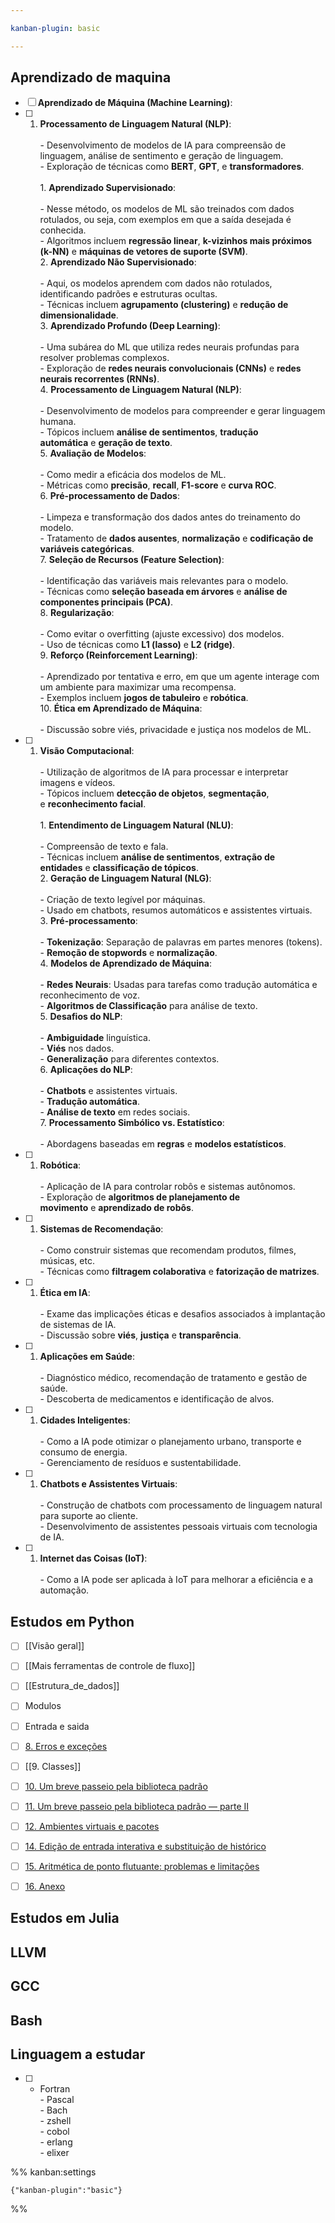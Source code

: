 ```yaml
---

kanban-plugin: basic

---
```


## Aprendizado de maquina

- [ ] **Aprendizado de Máquina (Machine Learning)**:
- [ ] 1. **Processamento de Linguagem Natural (NLP)**:<br>    <br>    - Desenvolvimento de modelos de IA para compreensão de linguagem, análise de sentimento e geração de linguagem.<br>    - Exploração de técnicas como **BERT**, **GPT**, e **transformadores**.<br><br>1. **Aprendizado Supervisionado**:<br>    <br>    - Nesse método, os modelos de ML são treinados com dados rotulados, ou seja, com exemplos em que a saída desejada é conhecida.<br>    - Algoritmos incluem **regressão linear**, **k-vizinhos mais próximos (k-NN)** e **máquinas de vetores de suporte (SVM)**.<br>2. **Aprendizado Não Supervisionado**:<br>    <br>    - Aqui, os modelos aprendem com dados não rotulados, identificando padrões e estruturas ocultas.<br>    - Técnicas incluem **agrupamento (clustering)** e **redução de dimensionalidade**.<br>3. **Aprendizado Profundo (Deep Learning)**:<br>    <br>    - Uma subárea do ML que utiliza redes neurais profundas para resolver problemas complexos.<br>    - Exploração de **redes neurais convolucionais (CNNs)** e **redes neurais recorrentes (RNNs)**.<br>4. **Processamento de Linguagem Natural (NLP)**:<br>    <br>    - Desenvolvimento de modelos para compreender e gerar linguagem humana.<br>    - Tópicos incluem **análise de sentimentos**, **tradução automática** e **geração de texto**.<br>5. **Avaliação de Modelos**:<br>    <br>    - Como medir a eficácia dos modelos de ML.<br>    - Métricas como **precisão**, **recall**, **F1-score** e **curva ROC**.<br>6. **Pré-processamento de Dados**:<br>    <br>    - Limpeza e transformação dos dados antes do treinamento do modelo.<br>    - Tratamento de **dados ausentes**, **normalização** e **codificação de variáveis categóricas**.<br>7. **Seleção de Recursos (Feature Selection)**:<br>    <br>    - Identificação das variáveis mais relevantes para o modelo.<br>    - Técnicas como **seleção baseada em árvores** e **análise de componentes principais (PCA)**.<br>8. **Regularização**:<br>    <br>    - Como evitar o overfitting (ajuste excessivo) dos modelos.<br>    - Uso de técnicas como **L1 (lasso)** e **L2 (ridge)**.<br>9. **Reforço (Reinforcement Learning)**:<br>    <br>    - Aprendizado por tentativa e erro, em que um agente interage com um ambiente para maximizar uma recompensa.<br>    - Exemplos incluem **jogos de tabuleiro** e **robótica**.<br>10. **Ética em Aprendizado de Máquina**:<br>    <br>    - Discussão sobre viés, privacidade e justiça nos modelos de ML.
- [ ] 1. **Visão Computacional**:<br>    <br>    - Utilização de algoritmos de IA para processar e interpretar imagens e vídeos.<br>    - Tópicos incluem **detecção de objetos**, **segmentação**, e **reconhecimento facial**.<br><br>1. **Entendimento de Linguagem Natural (NLU)**:<br>    <br>    - Compreensão de texto e fala.<br>    - Técnicas incluem **análise de sentimentos**, **extração de entidades** e **classificação de tópicos**.<br>2. **Geração de Linguagem Natural (NLG)**:<br>    <br>    - Criação de texto legível por máquinas.<br>    - Usado em chatbots, resumos automáticos e assistentes virtuais.<br>3. **Pré-processamento**:<br>    <br>    - **Tokenização**: Separação de palavras em partes menores (tokens).<br>    - **Remoção de stopwords** e **normalização**.<br>4. **Modelos de Aprendizado de Máquina**:<br>    <br>    - **Redes Neurais**: Usadas para tarefas como tradução automática e reconhecimento de voz.<br>    - **Algoritmos de Classificação** para análise de texto.<br>5. **Desafios do NLP**:<br>    <br>    - **Ambiguidade** linguística.<br>    - **Viés** nos dados.<br>    - **Generalização** para diferentes contextos.<br>6. **Aplicações do NLP**:<br>    <br>    - **Chatbots** e assistentes virtuais.<br>    - **Tradução automática**.<br>    - **Análise de texto** em redes sociais.<br>7. **Processamento Simbólico vs. Estatístico**:<br>    <br>    - Abordagens baseadas em **regras** e **modelos estatísticos**.
- [ ] 1. **Robótica**:<br>    <br>    - Aplicação de IA para controlar robôs e sistemas autônomos.<br>    - Exploração de **algoritmos de planejamento de movimento** e **aprendizado de robôs**.
- [ ] 1. **Sistemas de Recomendação**:<br>    <br>    - Como construir sistemas que recomendam produtos, filmes, músicas, etc.<br>    - Técnicas como **filtragem colaborativa** e **fatorização de matrizes**.
- [ ] 1. **Ética em IA**:<br>    <br>    - Exame das implicações éticas e desafios associados à implantação de sistemas de IA.<br>    - Discussão sobre **viés**, **justiça** e **transparência**.
- [ ] 1. **Aplicações em Saúde**:<br>    <br>    - Diagnóstico médico, recomendação de tratamento e gestão de saúde.<br>    - Descoberta de medicamentos e identificação de alvos.
- [ ] 1. **Cidades Inteligentes**:<br>    <br>    - Como a IA pode otimizar o planejamento urbano, transporte e consumo de energia.<br>    - Gerenciamento de resíduos e sustentabilidade.
- [ ] 1. **Chatbots e Assistentes Virtuais**:<br>    <br>    - Construção de chatbots com processamento de linguagem natural para suporte ao cliente.<br>    - Desenvolvimento de assistentes pessoais virtuais com tecnologia de IA.
- [ ] 1. **Internet das Coisas (IoT)**:<br>    <br>    - Como a IA pode ser aplicada à IoT para melhorar a eficiência e a automação.


## Estudos em Python

- [ ] [[Visão geral]]
- [ ] [[Mais ferramentas de controle de fluxo]]
- [ ] [[Estrutura_de_dados]]
- [ ] Modulos
- [ ] Entrada e saida
- [ ] [8. Erros e exceções](https://docs.python.org/pt-br/3.12/tutorial/errors.html)
- [ ] [[9. Classes]]
- [ ] [10. Um breve passeio pela biblioteca padrão](https://docs.python.org/pt-br/3.12/tutorial/stdlib.html)
- [ ] [11. Um breve passeio pela biblioteca padrão — parte II](https://docs.python.org/pt-br/3.12/tutorial/stdlib2.html)
- [ ] [12. Ambientes virtuais e pacotes](https://docs.python.org/pt-br/3.12/tutorial/venv.html)
- [ ] [14. Edição de entrada interativa e substituição de histórico](https://docs.python.org/pt-br/3.12/tutorial/interactive.html)
- [ ] [15. Aritmética de ponto flutuante: problemas e limitações](https://docs.python.org/pt-br/3.12/tutorial/floatingpoint.html)
- [ ] [16. Anexo](https://docs.python.org/pt-br/3.12/tutorial/appendix.html)


## Estudos em Julia



## LLVM



## GCC



## Bash



## Linguagem a estudar

- [ ] - Fortran <br>-  Pascal<br>- Bach<br>- zshell<br>- cobol<br>- erlang<br>- elixer




%% kanban:settings
```
{"kanban-plugin":"basic"}
```
%%